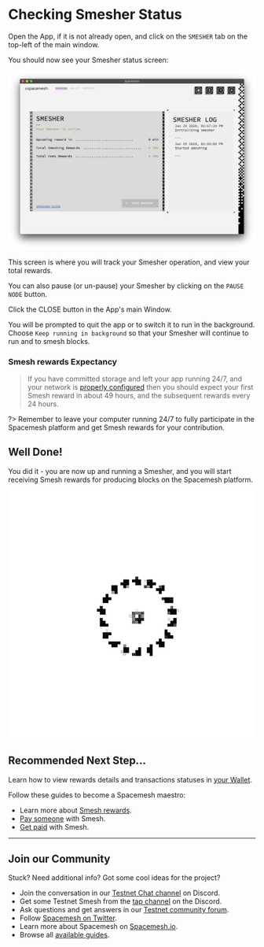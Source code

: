 # Checking Smesher Status

Open the App, if it is not already open, and click on the `SMESHER` tab on the top-left of the main window.

You should now see your Smesher status screen:

![](../images/v1.0/miner_running.png)

This screen is where you will track your Smesher operation, and view your total rewards.

You can also pause (or un-pause) your Smesher by clicking on the `PAUSE NODE` button.


Click the CLOSE button in the App's main Window.

You will be prompted to quit the app or to switch it to run in the background. Choose `Keep running in background` so that your Smesher will continue to run and to smesh blocks.

### Smesh rewards Expectancy

> If you have committed storage and left your app running 24/7, and your network is [properly configured](../netconfig.md) then you should expect your first Smesh reward in about 49 hours, and the subsequent rewards every 24 hours.

?> Remember to leave your computer running 24/7 to fully participate in the Spacemesh platform and get Smesh rewards for your contribution.

## Well Done!

You did it - you are now up and running a Smesher, and you will start receiving Smesh rewards for producing blocks on the Spacemesh platform.

![](../images/fireworks.gif)

## Recommended Next Step...

Learn how to view rewards details and transactions statuses in [your Wallet](wallet_logs.md).

Follow these guides to become a Spacemesh maestro:

- Learn more about [Smesh rewards](../rewards.md).
- [Pay someone](send_coin.md) with Smesh.
- [Get paid](get_coin.md) with Smesh.

---
## Join our Community
Stuck? Need additional info? Got some cool ideas for the project?
- Join the conversation in our [Testnet  Chat channel](https://discord.gg/Mf8T4Db) on Discord.
- Get some Testnet Smesh from the [tap channel](https://discord.gg/ASpy52C) on the Discord.
- Ask questions and get answers in our [Testnet community forum](https://community.spacemesh.io/c/testnet).
- Follow [Spacemesh on Twitter](https://twitter.com/teamspacemesh).
- Learn more about Spacemesh on [Spacemesh.io](https://spacemesh.io).
- Browse all [available guides](../all.md).
